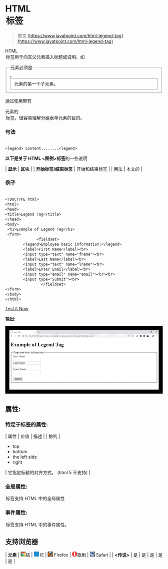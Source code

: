 # HTML <legend>标签</legend>

> 原文:[https://www.javatpoint.com/html-legend-tag](https://www.javatpoint.com/html-legend-tag)

HTML <legend>标签用于向其父元素插入标题或说明，如</legend>

<fieldset>。<legend>元素必须是</legend>

<fieldset>元素的第一个子元素。</fieldset>

</fieldset>

通过使用带有

<form>元素的<legend>标签，很容易理解分组表单元素的目的。</legend></form>

### 句法

```

<legend> Content........<legend>

```

**以下是关于 HTML <图例>标签**的一些说明

| **显示** | **区块** |
| **开始标签/结束标签** | 开始和结束标签 |
| 用法 | 本文的 |

### 例子

```

<!DOCTYPE html>
<html>
<head>
<title>Legend Tag</title>
</head>
<body>
 <h1>Example of Legend Tag</h1>	
 <form>
              <fieldset>
		<legend>Employee basic information:</legend>
		<label>First Name</label><br>
		<input type="text" name="fname"><br>
		<label>Last Name</label><br>
		<input type="text" name="lname"><br>
		<label>Enter Email</label><br>
		<input type="email" name="email"><br><br>
		<input type="Submit"><br>
                </fieldset>
</form>
</body>
</html>

```

[Test it Now](https://www.javatpoint.com/oprweb/test.jsp?filename=htmllegendtag)

**输出:**

![HTML legend tag](img/0adc9108aa6d8c32aac6714af45ec102.png)

## 属性:

### 特定于标签的属性:

| 属性 | 价值 | 描述 |
| 排列 | 

*   top
*   bottom
*   the left side
*   right

 | 它指定标题的对齐方式。
(html 5 不支持) |

### 全局属性:

<legend>标签支持 HTML 中的全局属性</legend>

### 事件属性:

<legend>标签支持 HTML 中的事件属性。</legend>

## 支持浏览器

| **元素** | ![chrome browser](img/4fbdc93dc2016c5049ed108e7318df19.png)铬 | ![ie browser](img/83dd23df1fe8373fd5bf054b2c1dd88b.png) IE | ![firefox browser](img/4f001fff393888a8a807ed29b28145d1.png) Firefox | ![opera browser](img/6cad4a592cc69a052056a0577b4aac65.png)歌剧 | ![safari browser](img/a0f6a9711a92203c5dc5c127fe9c9fca.png) Safari |
| **<传说>** | 是 | 是 | 是 | 是 | 是 |